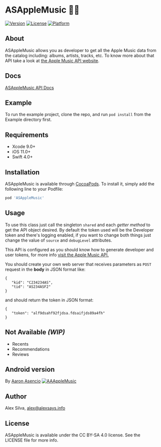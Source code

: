 # ASAppleMusic 🍎🎵

[![Version](https://img.shields.io/cocoapods/v/ASAppleMusic.svg?style=flat)](http://cocoapods.org/pods/ASAppleMusic)
[![License](https://img.shields.io/cocoapods/l/ASAppleMusic.svg?style=flat)](http://cocoapods.org/pods/ASAppleMusic)
[![Platform](https://img.shields.io/cocoapods/p/ASAppleMusic.svg?style=flat)](http://cocoapods.org/pods/ASAppleMusic)

## About
ASAppleMusic allows you as developer to get all the Apple Music data from the catalog including: albums, artists, tracks, etc.
To know more about that API take a look at [the Apple Music API website](https://developer.apple.com/library/content/documentation/NetworkingInternetWeb/Conceptual/AppleMusicWebServicesReference/index.html).

## Docs

[ASAppleMusic API Docs](http://asapplemusic.alexsays.info)

## Example

To run the example project, clone the repo, and run `pod install` from the Example directory first.

## Requirements

- Xcode 9.0+
- iOS 11.0+
- Swift 4.0+

## Installation

ASAppleMusic is available through [CocoaPods](http://cocoapods.org). To install
it, simply add the following line to your Podfile:

```ruby
pod 'ASAppleMusic'
```

## Usage

To use this class just call the singleton `shared` and each *getter method* to get the API object desired.
 By default the token used will be the Developer token and there's logging enabled, if you want to change both things just change the value of `source` and `debugLevel` attributes.

 This API is configured as you should know how to generate developer and user tokens, for more info [visit the Apple Music API.](https://developer.apple.com/library/content/documentation/NetworkingInternetWeb/Conceptual/AppleMusicWebServicesReference/SetUpWebServices.html)

 You should create your own web server that receives parameters as `POST` request in the **body** in JSON format like:
 ````
 {
    "kid": "C234234AS",
    "tid": "AS234ASF2"
 }
 ````

 and should return the token in JSON format:
 ````
 {
    "token": "alf9dsahf92fjdsa.fdsaifjds89a4fh"
 }
 ````

## Not Available *(WIP)*

- Recents
- Recommendations
- Reviews

## Android version

By [Aaron Asencio](http://aaronat1.com)
[![AAAppleMusic](https://developers.google.com/site-assets/logo-github.svg)](https://github.com/aaronat1/AAAppleMusic)

## Author

Alex Silva, alex@alexsays.info

## License

ASAppleMusic is available under the CC BY-SA 4.0 license. See the LICENSE file for more info.
